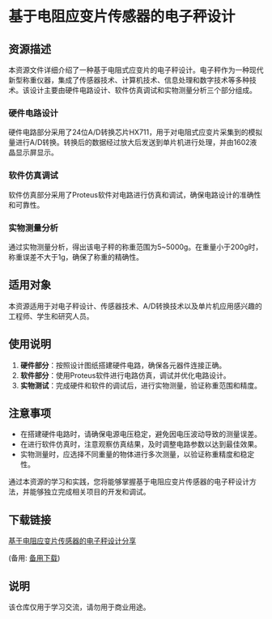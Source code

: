 # 基于电阻应变片传感器的电子秤设计

## 资源描述

本资源文件详细介绍了一种基于电阻式应变片的电子秤设计。电子秤作为一种现代新型称重仪器，集成了传感器技术、计算机技术、信息处理和数字技术等多种技术。该设计主要由硬件电路设计、软件仿真调试和实物测量分析三个部分组成。

### 硬件电路设计

硬件电路部分采用了24位A/D转换芯片HX711，用于对电阻式应变片采集到的模拟量进行A/D转换。转换后的数据经过放大后发送到单片机进行处理，并由1602液晶显示屏显示。

### 软件仿真调试

软件仿真部分采用了Proteus软件对电路进行仿真和调试，确保电路设计的准确性和可靠性。

### 实物测量分析

通过实物测量分析，得出该电子秤的称重范围为5~5000g。在重量小于200g时，称重误差不大于1g，确保了称重的精确性。

## 适用对象

本资源适用于对电子秤设计、传感器技术、A/D转换技术以及单片机应用感兴趣的工程师、学生和研究人员。

## 使用说明

1. **硬件部分**：按照设计图纸搭建硬件电路，确保各元器件连接正确。
2. **软件部分**：使用Proteus软件进行电路仿真，调试并优化电路设计。
3. **实物测试**：完成硬件和软件的调试后，进行实物测量，验证称重范围和精度。

## 注意事项

- 在搭建硬件电路时，请确保电源电压稳定，避免因电压波动导致的测量误差。
- 在进行软件仿真时，注意观察仿真结果，及时调整电路参数以达到最佳效果。
- 实物测量时，应选择不同重量的物体进行多次测量，以验证称重精度和稳定性。

通过本资源的学习和实践，您将能够掌握基于电阻应变片传感器的电子秤设计方法，并能够独立完成相关项目的开发和调试。

## 下载链接
[基于电阻应变片传感器的电子秤设计分享](https://pan.quark.cn/s/7528dc062623) 

(备用: [备用下载](https://pan.baidu.com/s/1j14vmotq3souEBpZ9wNhKg?pwd=1234))

## 说明

该仓库仅用于学习交流，请勿用于商业用途。
